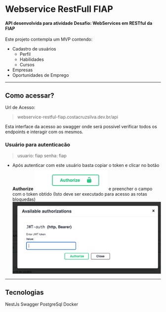 # Webservice RestFull FIAP
#### API desenvolvida para atividade Desafio: WebServices em RESTful da FIAP

Este projeto contempla um MVP contendo:

- Cadastro de usuários
  - Perfil
  - Habilidades
  - Cursos
- Empresas
- Oportunidades de Emprego

********
## Como acessar?

Url de Acesso: 
> webservice-restful-fiap.costacruzsilva.dev.br/api

Esta interface da acesso ao swagger onde será possível verificar todos os endpoints e interagir com os mesmos.

### Usuário para autenticacão
> usuario: fiap
> senha: fiap

* Após autenticar com este usuário basta copiar o token e clicar no botão **Authorize** ![Alt text](auth-guia-01.png) e preencher o campo com o token obtido (Isto deve ser executado para acesso as rotas bloquedas)
![Alt text](auth-guia-02.png)

********
## Tecnologias
NestJs
Swagger
PostgreSql
Docker

